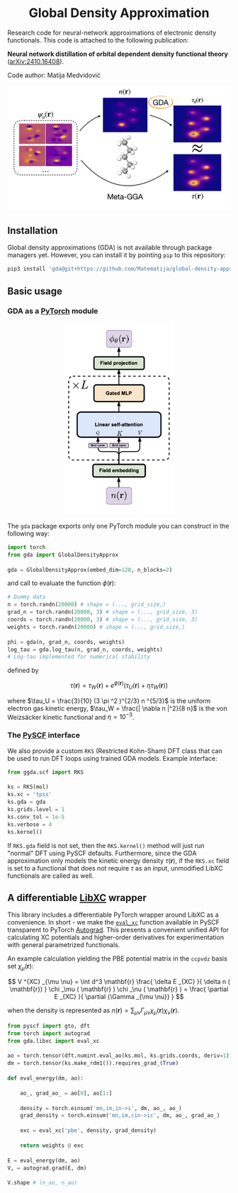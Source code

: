 # <h1 align='center'>Global Density Approximation</h1>

Research code for neural-network approximations of electronic density functionals. This code is attached to the following publication:

**Neural network distillation of orbital dependent density functional theory** ([arXiv:2410.16408](https://arxiv.org/abs/2410.16408)).

Code author: Matija Medvidović

<center>
    <img src="./images/workflow.png" alt="workflow" class="center" width="800"/>
</center>

## Installation

Global density approximations (GDA) is not available through package managers yet. However, you can install it by pointing `pip` to this repository:

```bash
pip3 install 'gda@git+https://github.com/Matematija/global-density-approximation.git'
```

## Basic usage

### GDA as a [PyTorch](https://pytorch.org/) module

<center>
    <img src="./images/diagram.png" alt="diagram" class="center" width="250"/>
</center>

The `gda` package exports only one PyTorch module you can construct in the following way:

```python
import torch
from gda import GlobalDensityApprox

gda = GlobalDensityApprox(embed_dim=128, n_blocks=2)
```

and call to evaluate the function $\phi(\mathbf{r})$:

```python
# Dummy data
n = torch.randn(20000) # shape = (..., grid_size,)
grad_n = torch.randn(20000, 3) # shape = (..., grid_size, 3)
coords = torch.randn(20000, 3) # shape = (..., grid_size, 3)
weights = torch.randn(20000) # shape = (..., grid_size,)

phi = gda(n, grad_n, coords, weights)
log_tau = gda.log_tau(n, grad_n, coords, weights)
# Log-tau implemented for numerical stability
```

defined by

$$
\tau ( \mathbf{r} ) = \tau _W ( \mathbf{r} ) + e^{ \phi ( \mathbf{r} ) } \left( \tau _U ( \mathbf{r} ) + \eta \tau _W ( \mathbf{r} ) \right)
$$

where $\tau_U = \frac{3}{10} (3 \pi ^2 )^{2/3} n ^{5/3}$ is the uniform electron gas kinetic energy, $\tau_W = \frac{| \nabla n |^2}{8 n}$ is the von Weizsäcker kinetic functional and $\eta = 10^{-3}$.

### The [PySCF](https://pyscf.org/) interface

We also provide a custom `RKS` (Restricted Kohn-Sham) DFT class that can be used to run DFT loops using trained GDA models. Example interface: 

```python
from ggda.scf import RKS

ks = RKS(mol)
ks.xc = 'tpss'
ks.gda = gda
ks.grids.level = 1
ks.conv_tol = 1e-5
ks.verbose = 4
ks.kernel()
```

If `RKS.gda` field is not set, then the `RKS.kernel()` method will just run "normal" DFT using PySCF defaults. Furthermore, since the GDA approximation only models the kinetic energy density $\tau (\mathbf{r})$, if the `RKS.xc` field is set to a functional that does not require $\tau$ as an input, unmodified LibXC functionals are called as well.

## A differentiable [LibXC](https://libxc.gitlab.io/) wrapper

This library includes a differentiable PyTorch wrapper around LibXC as a convenience. In short - we make the [`eval_xc`](https://github.com/pyscf/pyscf/blob/f2c2d3f963916fb64ae77241f1b44f24fa484d96/pyscf/dft/libxc.py#L684) function available in PySCF transparent to PyTorch [Autograd](https://pytorch.org/docs/stable/autograd.html). This presents a convenient unified API for calculating XC potentials and higher-order derivatives for experimentation with general parametrized functionals.

An example calculation yielding the PBE potential matrix in the `ccpvdz` basis set $\chi _\mu (\mathbf{r})$:

$$
V ^{XC} _{\mu \nu} = \int d^3 \mathbf{r} \frac{ \delta E _{XC} }{ \delta n ( \mathbf{r}) } \chi _\mu ( \mathbf{r} ) \chi _\nu ( \mathbf{r} ) = \frac{ \partial E _{XC} }{ \partial {\Gamma _{\mu \nu}} }
$$

when the density is represented as $n (\mathbf{r}) = \sum _{\mu \nu} \Gamma _{\mu \nu} \chi _\mu (\mathbf{r}) \chi _\nu (\mathbf{r})$.

```python
from pyscf import gto, dft
from torch import autograd
from gda.libxc import eval_xc

ao = torch.tensor(dft.numint.eval_ao(ks.mol, ks.grids.coords, deriv=1))
dm = torch.tensor(ks.make_rdm1()).requires_grad_(True)

def eval_energy(dm, ao):

    ao_, grad_ao_ = ao[0], ao[1:]

    density = torch.einsum('mn,im,in->i', dm, ao_, ao_)
    grad_density = torch.einsum('mn,im,cin->ic', dm, ao_, grad_ao_)

    exc = eval_xc('pbe', density, grad_density)

    return weights @ exc

E = eval_energy(dm, ao)
V, = autograd.grad(E, dm)

V.shape # (n_ao, n_ao)
```